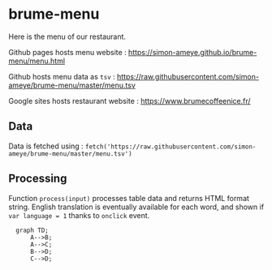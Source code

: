 # brume-menu

Here is the menu of our restaurant.

Github pages hosts menu website : https://simon-ameye.github.io/brume-menu/menu.html

Github hosts menu data as ```tsv``` : https://raw.githubusercontent.com/simon-ameye/brume-menu/master/menu.tsv

Google sites hosts restaurant website : https://www.brumecoffeenice.fr/

## Data
Data is fetched using : ```fetch('https://raw.githubusercontent.com/simon-ameye/brume-menu/master/menu.tsv')```

## Processing
Function ```process(input)``` processes table data and returns HTML format string.
English translation is eventually available for each word, and shown if ```var language = 1``` thanks to ```onclick``` event.

```mermaid
  graph TD;
      A-->B;
      A-->C;
      B-->D;
      C-->D;
```